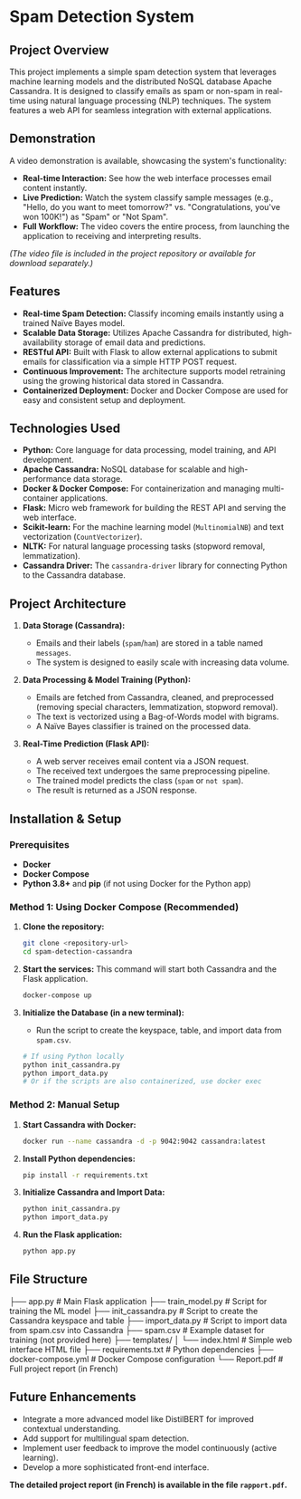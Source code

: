 # Spam Detection System

## Project Overview

This project implements a simple spam detection system that leverages machine learning models and the distributed NoSQL database Apache Cassandra. It is designed to classify emails as spam or non-spam in real-time using natural language processing (NLP) techniques. The system features a web API for seamless integration with external applications.

##  Demonstration

A video demonstration is available, showcasing the system's functionality:

- **Real-time Interaction:** See how the web interface processes email content instantly.
- **Live Prediction:** Watch the system classify sample messages (e.g., "Hello, do you want to meet tomorrow?" vs. "Congratulations, you've won 100K!") as "Spam" or "Not Spam".
- **Full Workflow:** The video covers the entire process, from launching the application to receiving and interpreting results.

*(The video file is included in the project repository or available for download separately.)*

## Features

- **Real-time Spam Detection:** Classify incoming emails instantly using a trained Naïve Bayes model.
- **Scalable Data Storage:** Utilizes Apache Cassandra for distributed, high-availability storage of email data and predictions.
- **RESTful API:** Built with Flask to allow external applications to submit emails for classification via a simple HTTP POST request.
- **Continuous Improvement:** The architecture supports model retraining using the growing historical data stored in Cassandra.
- **Containerized Deployment:** Docker and Docker Compose are used for easy and consistent setup and deployment.

## Technologies Used

- **Python:** Core language for data processing, model training, and API development.
- **Apache Cassandra:** NoSQL database for scalable and high-performance data storage.
- **Docker & Docker Compose:** For containerization and managing multi-container applications.
- **Flask:** Micro web framework for building the REST API and serving the web interface.
- **Scikit-learn:** For the machine learning model (`MultinomialNB`) and text vectorization (`CountVectorizer`).
- **NLTK:** For natural language processing tasks (stopword removal, lemmatization).
- **Cassandra Driver:** The `cassandra-driver` library for connecting Python to the Cassandra database.

## Project Architecture

1.  **Data Storage (Cassandra):**
    *   Emails and their labels (`spam`/`ham`) are stored in a table named `messages`.
    *   The system is designed to easily scale with increasing data volume.

2.  **Data Processing & Model Training (Python):**
    *   Emails are fetched from Cassandra, cleaned, and preprocessed (removing special characters, lemmatization, stopword removal).
    *   The text is vectorized using a Bag-of-Words model with bigrams.
    *   A Naïve Bayes classifier is trained on the processed data.

3.  **Real-Time Prediction (Flask API):**
    *   A web server receives email content via a JSON request.
    *   The received text undergoes the same preprocessing pipeline.
    *   The trained model predicts the class (`spam` or `not spam`).
    *   The result is returned as a JSON response.

## Installation & Setup

### Prerequisites

- **Docker**
- **Docker Compose**
- **Python 3.8+** and **pip** (if not using Docker for the Python app)

### Method 1: Using Docker Compose (Recommended)

1.  **Clone the repository:**
    ```bash
    git clone <repository-url>
    cd spam-detection-cassandra
    ```

2.  **Start the services:** This command will start both Cassandra and the Flask application.
    ```bash
    docker-compose up
    ```

3.  **Initialize the Database (in a new terminal):**
    *   Run the script to create the keyspace, table, and import data from `spam.csv`.
    ```bash
    # If using Python locally
    python init_cassandra.py
    python import_data.py
    # Or if the scripts are also containerized, use docker exec
    ```

### Method 2: Manual Setup

1.  **Start Cassandra with Docker:**
    ```bash
    docker run --name cassandra -d -p 9042:9042 cassandra:latest
    ```

2.  **Install Python dependencies:**
    ```bash
    pip install -r requirements.txt
    ```

3.  **Initialize Cassandra and Import Data:**
    ```bash
    python init_cassandra.py
    python import_data.py
    ```

4.  **Run the Flask application:**
    ```bash
    python app.py
    ```



## File Structure

├── app.py # Main Flask application
├── train_model.py # Script for training the ML model
├── init_cassandra.py # Script to create the Cassandra keyspace and table
├── import_data.py # Script to import data from spam.csv into Cassandra
├── spam.csv # Example dataset for training (not provided here)
├── templates/
│ └── index.html # Simple web interface HTML file
├── requirements.txt # Python dependencies
├── docker-compose.yml # Docker Compose configuration
└── Report.pdf # Full project report (in French)

## Future Enhancements

- Integrate a more advanced model like DistilBERT for improved contextual understanding.
- Add support for multilingual spam detection.
- Implement user feedback to improve the model continuously (active learning).
- Develop a more sophisticated front-end interface.


 **The detailed project report (in French) is available in the file `rapport.pdf`.**
